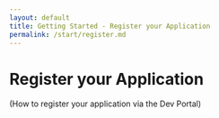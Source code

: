 ```yaml
---
layout: default
title: Getting Started - Register your Application
permalink: /start/register.md
---
```




<h1>Register your Application</h1>

<p>(How to register your application via the Dev Portal)</p>
 
